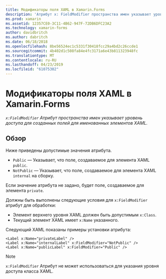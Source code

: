 ```yaml
---
title: Модификаторы поля XAML в Xamarin.Forms
description: 'Атрибут x: FieldModifier пространства имен указывает уровень доступа для созданных полей для именованных элементов XAML.'
ms.prod: xamarin
ms.assetid: 12357CE0-3C11-4B62-947F-72DB6DFC23A2
ms.technology: xamarin-forms
author: davidbritch
ms.author: dabritch
ms.date: 06/18/2018
ms.openlocfilehash: 8be56524ec1c5331f30418fcc29a4bd2c26ccde1
ms.sourcegitcommit: 4b402d1c508fa84e4fc3171a6e43b811323948fc
ms.translationtype: MT
ms.contentlocale: ru-RU
ms.lasthandoff: 04/23/2019
ms.locfileid: "61075302"
---
```

# <a name="xaml-field-modifiers-in-xamarinforms"></a>Модификаторы поля XAML в Xamarin.Forms

_`x:FieldModifier` Атрибут пространства имен указывает уровень доступа для созданных полей для именованных элементов XAML._

## <a name="overview"></a>Обзор

Ниже приведены допустимые значения атрибута.

- `Public` — Указывает, что поле, создаваемое для элемента XAML `public`.
- `NotPublic` — Указывает, что поле, создаваемое для элемента XAML `internal` на сборку.

Если значение атрибута не задано, будет поле, создаваемое для элемента `private`.

Должны быть выполнены следующие условия для `x:FieldModifier` атрибут для обработки:

- Элемент верхнего уровня XAML должен быть допустимым `x:Class`.
- Текущий элемент XAML имеет `x:Name` указанного.

Следующий XAML показаны примеры установки атрибута:

```xaml
<Label x:Name="privateLabel" />
<Label x:Name="internalLabel" x:FieldModifier="NotPublic" />
<Label x:Name="publicLabel" x:FieldModifier="Public" />
```

> [!NOTE]
> `x:FieldModifier` Атрибут не может использоваться для указания уровня доступа класса XAML.
